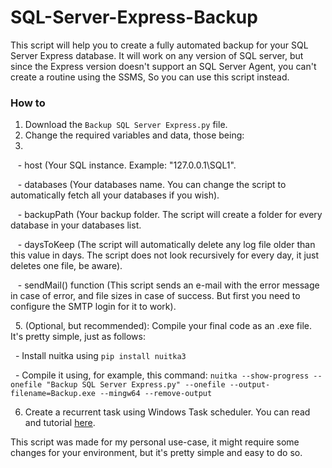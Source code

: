 # SQL-Server-Express-Backup

This script will help you to create a fully automated backup for your SQL Server Express database.
It will work on any version of SQL server, but since the Express version doesn't support an SQL Server Agent, you can't create a routine using the SSMS, So you can use this script instead.


### How to

1. Download the `Backup SQL Server Express.py` file.
2. Change the required variables and data, those being:
3. 
   - host (Your SQL instance. Example: "127.0.0.1\\SQL1".
   
   - databases (Your databases name. You can change the script to automatically fetch all your databases if you wish).
   
   - backupPath (Your backup folder. The script will create a folder for every database in your databases list.
   
   - daysToKeep (The script will automatically delete any log file older than this value in days. The script does not look recursively for every day, it just deletes one file, be aware).
   
   - sendMail() function (This script sends an e-mail with the error message in case of error, and file sizes in case of success. But first you need to configure the SMTP login for it to work).
   
  
5. (Optional, but recommended): Compile your final code as an .exe file. It's pretty simple, just as follows:

  - Install nuitka using `pip install nuitka3`
  
  - Compile it using, for example, this command: `nuitka --show-progress --onefile "Backup SQL Server Express.py" --onefile --output-filename=Backup.exe --mingw64 --remove-output`

6. Create a recurrent task using Windows Task scheduler. You can read and tutorial [here](https://www.windowscentral.com/how-create-automated-task-using-task-scheduler-windows-10).

This script was made for my personal use-case, it might require some changes for your environment, but it's pretty simple and easy to do so.
